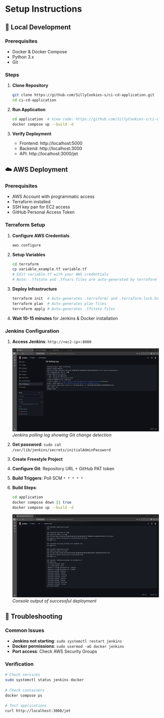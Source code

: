 # Setup Instructions

## 🔧 Local Development

### Prerequisites
- Docker & Docker Compose
- Python 3.x
- Git

### Steps
1. **Clone Repository**
   ```bash
   git clone https://github.com/SillyCookies-s/ci-cd-application.git
   cd ci-cd-application
   ```

2. **Run Application**
   ```bash
   cd application  # View code: https://github.com/SillyCookies-s/ci-cd-application/tree/main/application
   docker compose up --build -d
   ```

3. **Verify Deployment**
   - Frontend: http://localhost:5000
   - Backend: http://localhost:3000
   - API: http://localhost:3000/jet
   


## ☁️ AWS Deployment

### Prerequisites
- AWS Account with programmatic access
- Terraform installed
- SSH key pair for EC2 access
- GitHub Personal Access Token

### Terraform Setup
1. **Configure AWS Credentials**
   ```bash
   aws configure
   ```

2. **Setup Variables**
   ```bash
   cd terraform
   cp variable_example.tf variable.tf
   # Edit variable.tf with your AWS credentials
   # Note: .tfstate and .tfvars files are auto-generated by terraform
   ```

3. **Deploy Infrastructure**
   ```bash
   terraform init  # Auto-generates .terraform/ and .terraform.lock.hcl
   terraform plan  # Auto-generates plan files
   terraform apply # Auto-generates .tfstate files
   ```

4. **Wait 10-15 minutes** for Jenkins & Docker installation

### Jenkins Configuration
1. **Access Jenkins**: `http://<ec2-ip>:8080`
   
   ![Jenkins Polling Log](screenshots/after-git-update-jenkin-polling-log.png)
   *Jenkins polling log showing Git change detection*

2. **Get password**: `sudo cat /var/lib/jenkins/secrets/initialAdminPassword`
3. **Create Freestyle Project**
4. **Configure Git**: Repository URL + GitHub PAT token
5. **Build Triggers**: Poll SCM `* * * * *`
6. **Build Steps**:
   ```bash
   cd application
   docker compose down || true
   docker compose up --build -d
   ```
   
   ![Jenkins Console End](screenshots/console-log-end.png)
   *Console output of successful deployment*

## 🐛 Troubleshooting

### Common Issues
- **Jenkins not starting**: `sudo systemctl restart jenkins`
- **Docker permissions**: `sudo usermod -aG docker jenkins`
- **Port access**: Check AWS Security Groups

### Verification
```bash
# Check services
sudo systemctl status jenkins docker

# Check containers
docker compose ps

# Test applications
curl http://localhost:3000/jet
```